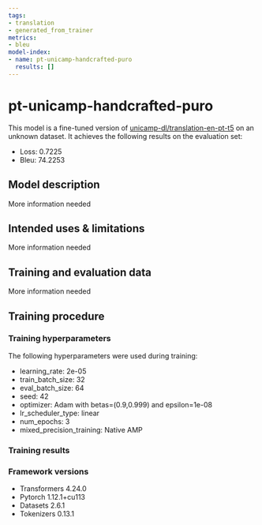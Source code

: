 ```yaml
---
tags:
- translation
- generated_from_trainer
metrics:
- bleu
model-index:
- name: pt-unicamp-handcrafted-puro
  results: []
---
```


<!-- This model card has been generated automatically according to the information the Trainer had access to. You
should probably proofread and complete it, then remove this comment. -->

# pt-unicamp-handcrafted-puro

This model is a fine-tuned version of [unicamp-dl/translation-en-pt-t5](https://huggingface.co/unicamp-dl/translation-en-pt-t5) on an unknown dataset.
It achieves the following results on the evaluation set:
- Loss: 0.7225
- Bleu: 74.2253

## Model description

More information needed

## Intended uses & limitations

More information needed

## Training and evaluation data

More information needed

## Training procedure

### Training hyperparameters

The following hyperparameters were used during training:
- learning_rate: 2e-05
- train_batch_size: 32
- eval_batch_size: 64
- seed: 42
- optimizer: Adam with betas=(0.9,0.999) and epsilon=1e-08
- lr_scheduler_type: linear
- num_epochs: 3
- mixed_precision_training: Native AMP

### Training results



### Framework versions

- Transformers 4.24.0
- Pytorch 1.12.1+cu113
- Datasets 2.6.1
- Tokenizers 0.13.1
